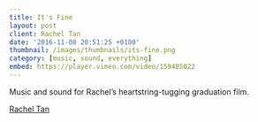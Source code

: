 ```yaml
---
title: It's Fine
layout: post
client: Rachel Tan
date: '2016-11-08 20:51:25 +0100'
thumbnail: /images/thumbnails/its-fine.png
category: [music, sound, everything]
embed: https://player.vimeo.com/video/159485022
---
```


Music and sound for Rachel’s heartstring-tugging graduation film.

[Rachel Tan](https://www.instagram.com/rachelnherpics/)
